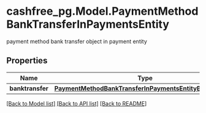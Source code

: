 # cashfree_pg.Model.PaymentMethodBankTransferInPaymentsEntity
payment method bank transfer object in payment entity

## Properties

Name | Type | Description | Notes
------------ | ------------- | ------------- | -------------
**banktransfer** | [**PaymentMethodBankTransferInPaymentsEntityBanktransfer**](PaymentMethodBankTransferInPaymentsEntityBanktransfer.md) |  | [optional] 

[[Back to Model list]](../README.md#documentation-for-models) [[Back to API list]](../README.md#documentation-for-api-endpoints) [[Back to README]](../README.md)

